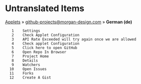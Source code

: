 # Untranslated Items
[Applets](../../../README.md) &#187; [github-projects@morgan-design.com](../README.md) &#187; **German (de)**

       1	Settings
       2	Check Applet Configuration
       3	API Rate Exceeded will try again once we are allowed
       4	Check applet Configuration
       5	Click here to open GitHub
       6	Open Repo In Browser
       7	Project Home
       8	Details
       9	Watchers
      10	Open Issues
      11	Forks
      12	Create A Gist
